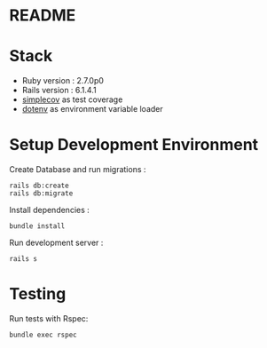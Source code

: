 # README

# Stack
* Ruby version :  2.7.0p0
* Rails version : 6.1.4.1
* [simplecov](https://github.com/simplecov-ruby/simplecov) as test coverage
* [dotenv](https://github.com/bkeepers/dotenv) as environment variable loader
# Setup Development Environment
Create Database and run migrations :
```
rails db:create
rails db:migrate
```

Install dependencies :
```
bundle install
```

Run development server :
```
rails s
```
# Testing
Run tests with Rspec:
```
bundle exec rspec
```

